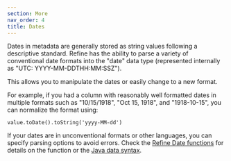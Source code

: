 ```yaml
---
section: More 
nav_order: 4
title: Dates
---
```


Dates in metadata are generally stored as string values following a descriptive standard. 
Refine has the ability to parse a variety of conventional date formats into the "date" data type (represented internally as "UTC: YYYY-MM-DDTHH:MM:SSZ"). 

This allows you to manipulate the dates or easily change to a new format.

For example, if you had a column with reasonably well formatted dates in multiple formats such as "10/15/1918", "Oct 15, 1918", and "1918-10-15", you can normalize the format using:

`value.toDate().toString('yyyy-MM-dd')`

If your dates are in unconventional formats or other languages, you can specify parsing options to avoid errors.
Check the [Refine Date functions](https://openrefine.org/docs/manual/grelfunctions#date-functions) for details on the function or the [Java data syntax](https://docs.oracle.com/javase/8/docs/api/java/text/SimpleDateFormat.html).

